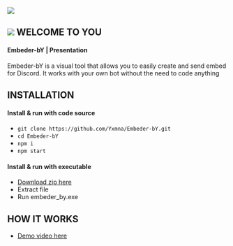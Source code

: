 ![](https://media.discordapp.net/attachments/651877464234131476/652302416053534730/background_transparent.png?width=1040&height=416)

## ![](https://media.discordapp.net/attachments/651877464234131476/651877501961895956/icon.png?width=20&height=20) WELCOME TO YOU

#### Embeder-bY | Presentation

Embeder-bY is a visual tool that allows you to easily create and send embed for Discord.
It works with your own bot without the need to code anything

 ## INSTALLATION
 
#### Install & run with code source

- `git clone https://github.com/Yxmna/Embeder-bY.git`
- `cd Embeder-bY`
- `npm i`
- `npm start`

#### Install & run with executable

- [Download zip here](http://yomna.yn.fr/tool/Embeder_bY-win32-x64.zip)
- Extract file
- Run embeder_by.exe

 ## HOW IT WORKS
 
 - [Demo video here](https://youtu.be/iiHpM6wg8Do)
